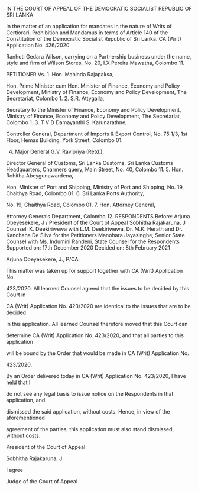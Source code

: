 IN THE COURT OF APPEAL OF THE DEMOCRATIC SOCIALIST REPUBLIC OF SRI LANKA

In the matter of an application for mandates in the nature of Writs of Certiorari, Prohibition and Mandamus in terms of Article 140 of the Constitution of the Democratic Socialist Republic of Sri Lanka. CA (Writ) Application No. 426/2020

Ranhoti Gedara Wilson, carrying on a Partnership business under the name, style and firm of Wilson Stores, No. 20, I.X Pereira Mawatha, Colombo 11.

PETITIONER Vs. 1. Hon. Mahinda Rajapaksa,

Hon. Prime Minister cum Hon. Minister of Finance, Economy and Policy Development, Ministry of Finance, Economy and Policy Development, The Secretariat, Colombo 1. 2. S.R. Attygalla,

Secretary to the Minister of Finance, Economy and Policy Development, Ministry of Finance, Economy and Policy Development, The Secretariat, Colombo 1. 3. T V D Damayanthi S. Karunarathne,

Controller General, Department of Imports & Export Control, No. 75 1/3, 1st Floor, Hemas Building, York Street, Colombo 01.

4. Major General G.V. Ravipriya (Retd.),

Director General of Customs, Sri Lanka Customs, Sri Lanka Customs Headquarters, Charmers query, Main Street, No. 40, Colombo 11. 5. Hon. Rohitha Abeygunawardena,

Hon. Minister of Port and Shipping, Ministry of Port and Shipping, No. 19, Chaithya Road, Colombo 01. 6. Sri Lanka Ports Authority,

No. 19, Chaithya Road, Colombo 01. 7. Hon. Attorney General,

Attorney Generals Department, Colombo 12. RESPONDENTS Before: Arjuna Obeyesekere, J / President of the Court of Appeal Sobhitha Rajakaruna, J Counsel: K. Deekiriwewa with L.M. Deekiriwewa, Dr. M.K. Herath and Dr. Kanchana De Silva for the Petitioners Manohara Jayasinghe, Senior State Counsel with Ms. Indumini Randeni, State Counsel for the Respondents Supported on: 17th December 2020 Decided on: 8th February 2021

Arjuna Obeyesekere, J., P/CA

This matter was taken up for support together with CA (Writ) Application No.

423/2020. All learned Counsel agreed that the issues to be decided by this Court in

CA (Writ) Application No. 423/2020 are identical to the issues that are to be decided

in this application. All learned Counsel therefore moved that this Court can

determine CA (Writ) Application No. 423/2020, and that all parties to this application

will be bound by the Order that would be made in CA (Writ) Application No.

423/2020.

By an Order delivered today in CA (Writ) Application No. 423/2020, I have held that I

do not see any legal basis to issue notice on the Respondents in that application, and

dismissed the said application, without costs. Hence, in view of the aforementioned

agreement of the parties, this application must also stand dismissed, without costs.

President of the Court of Appeal

Sobhitha Rajakaruna, J

I agree

Judge of the Court of Appeal